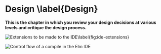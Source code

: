 # Design \label{Design}

**This is the chapter in which you review your design decisions at various levels
and critique the design process.**


![Extensions to be made to the IDE\label{fig:ide-extensions}](images/ide-extensions.png)


![Control flow of a compile in the Elm IDE](images/compile_diagram.png)
